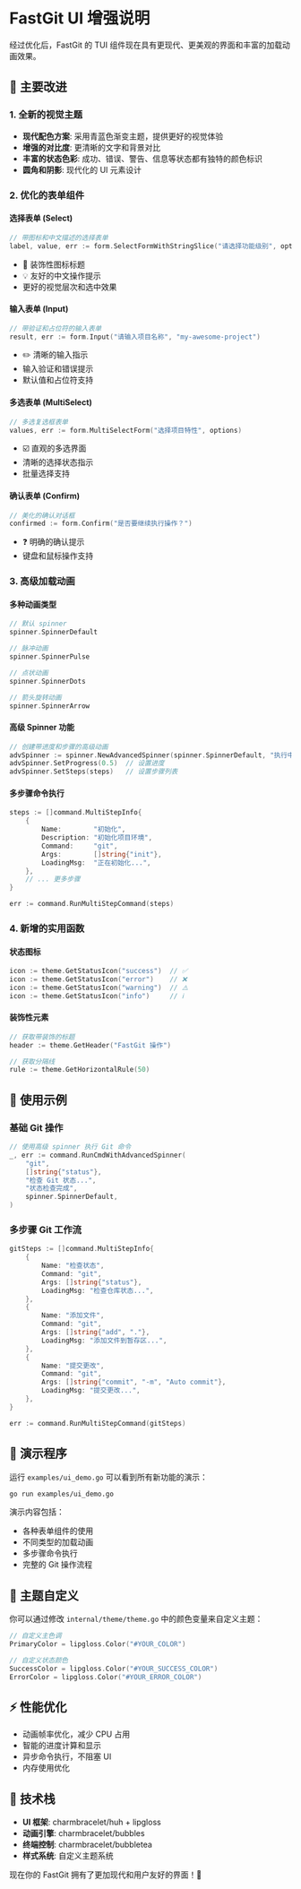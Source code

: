 # FastGit UI 增强说明

经过优化后，FastGit 的 TUI 组件现在具有更现代、更美观的界面和丰富的加载动画效果。

## 🎨 主要改进

### 1. 全新的视觉主题

- **现代配色方案**: 采用青蓝色渐变主题，提供更好的视觉体验
- **增强的对比度**: 更清晰的文字和背景对比
- **丰富的状态色彩**: 成功、错误、警告、信息等状态都有独特的颜色标识
- **圆角和阴影**: 现代化的 UI 元素设计

### 2. 优化的表单组件

#### 选择表单 (Select)

```go
// 带图标和中文描述的选择表单
label, value, err := form.SelectFormWithStringSlice("请选择功能级别", options)
```

- 🎯 装饰性图标标题
- 💡 友好的中文操作提示
- 更好的视觉层次和选中效果

#### 输入表单 (Input)

```go
// 带验证和占位符的输入表单
result, err := form.Input("请输入项目名称", "my-awesome-project")
```

- ✏️ 清晰的输入指示
- 输入验证和错误提示
- 默认值和占位符支持

#### 多选表单 (MultiSelect)

```go
// 多选复选框表单
values, err := form.MultiSelectForm("选择项目特性", options)
```

- ☑️ 直观的多选界面
- 清晰的选择状态指示
- 批量选择支持

#### 确认表单 (Confirm)

```go
// 美化的确认对话框
confirmed := form.Confirm("是否要继续执行操作？")
```

- ❓ 明确的确认提示
- 键盘和鼠标操作支持

### 3. 高级加载动画

#### 多种动画类型

```go
// 默认 spinner
spinner.SpinnerDefault

// 脉冲动画
spinner.SpinnerPulse

// 点状动画
spinner.SpinnerDots

// 箭头旋转动画
spinner.SpinnerArrow
```

#### 高级 Spinner 功能

```go
// 创建带进度和步骤的高级动画
advSpinner := spinner.NewAdvancedSpinner(spinner.SpinnerDefault, "执行中...")
advSpinner.SetProgress(0.5)  // 设置进度
advSpinner.SetSteps(steps)   // 设置步骤列表
```

#### 多步骤命令执行

```go
steps := []command.MultiStepInfo{
    {
        Name:        "初始化",
        Description: "初始化项目环境",
        Command:     "git",
        Args:        []string{"init"},
        LoadingMsg:  "正在初始化...",
    },
    // ... 更多步骤
}

err := command.RunMultiStepCommand(steps)
```

### 4. 新增的实用函数

#### 状态图标

```go
icon := theme.GetStatusIcon("success")  // ✅
icon := theme.GetStatusIcon("error")    // ❌
icon := theme.GetStatusIcon("warning")  // ⚠️
icon := theme.GetStatusIcon("info")     // ℹ️
```

#### 装饰性元素

```go
// 获取带装饰的标题
header := theme.GetHeader("FastGit 操作")

// 获取分隔线
rule := theme.GetHorizontalRule(50)
```

## 🚀 使用示例

### 基础 Git 操作

```go
// 使用高级 spinner 执行 Git 命令
_, err := command.RunCmdWithAdvancedSpinner(
    "git",
    []string{"status"},
    "检查 Git 状态...",
    "状态检查完成",
    spinner.SpinnerDefault,
)
```

### 多步骤 Git 工作流

```go
gitSteps := []command.MultiStepInfo{
    {
        Name: "检查状态",
        Command: "git",
        Args: []string{"status"},
        LoadingMsg: "检查仓库状态...",
    },
    {
        Name: "添加文件",
        Command: "git",
        Args: []string{"add", "."},
        LoadingMsg: "添加文件到暂存区...",
    },
    {
        Name: "提交更改",
        Command: "git",
        Args: []string{"commit", "-m", "Auto commit"},
        LoadingMsg: "提交更改...",
    },
}

err := command.RunMultiStepCommand(gitSteps)
```

## 🎪 演示程序

运行 `examples/ui_demo.go` 可以看到所有新功能的演示：

```bash
go run examples/ui_demo.go
```

演示内容包括：

- 各种表单组件的使用
- 不同类型的加载动画
- 多步骤命令执行
- 完整的 Git 操作流程

## 🎨 主题自定义

你可以通过修改 `internal/theme/theme.go` 中的颜色变量来自定义主题：

```go
// 自定义主色调
PrimaryColor = lipgloss.Color("#YOUR_COLOR")

// 自定义状态颜色
SuccessColor = lipgloss.Color("#YOUR_SUCCESS_COLOR")
ErrorColor = lipgloss.Color("#YOUR_ERROR_COLOR")
```

## ⚡ 性能优化

- 动画帧率优化，减少 CPU 占用
- 智能的进度计算和显示
- 异步命令执行，不阻塞 UI
- 内存使用优化

## 🔧 技术栈

- **UI 框架**: charmbracelet/huh + lipgloss
- **动画引擎**: charmbracelet/bubbles
- **终端控制**: charmbracelet/bubbletea
- **样式系统**: 自定义主题系统

现在你的 FastGit 拥有了更加现代和用户友好的界面！🎉
